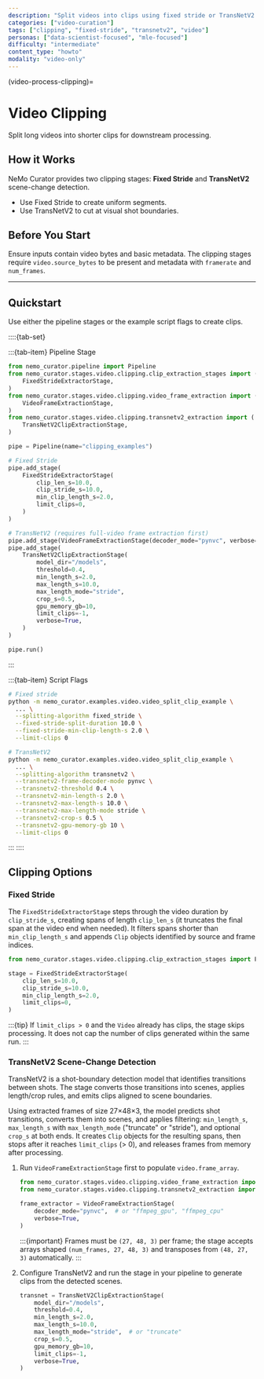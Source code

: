 ```yaml
---
description: "Split videos into clips using fixed stride or TransNetV2 scene-change detection"
categories: ["video-curation"]
tags: ["clipping", "fixed-stride", "transnetv2", "video"]
personas: ["data-scientist-focused", "mle-focused"]
difficulty: "intermediate"
content_type: "howto"
modality: "video-only"
---
```


(video-process-clipping)=

# Video Clipping

Split long videos into shorter clips for downstream processing.

## How it Works

NeMo Curator provides two clipping stages: **Fixed Stride** and **TransNetV2** scene-change detection.

- Use Fixed Stride to create uniform segments.
- Use TransNetV2 to cut at visual shot boundaries.

## Before You Start

Ensure inputs contain video bytes and basic metadata. The clipping stages require `video.source_bytes` to be present and metadata with `framerate` and `num_frames`.

---

## Quickstart

Use either the pipeline stages or the example script flags to create clips.

::::{tab-set}

:::{tab-item} Pipeline Stage

```python
from nemo_curator.pipeline import Pipeline
from nemo_curator.stages.video.clipping.clip_extraction_stages import (
    FixedStrideExtractorStage,
)
from nemo_curator.stages.video.clipping.video_frame_extraction import (
    VideoFrameExtractionStage,
)
from nemo_curator.stages.video.clipping.transnetv2_extraction import (
    TransNetV2ClipExtractionStage,
)

pipe = Pipeline(name="clipping_examples")

# Fixed Stride
pipe.add_stage(
    FixedStrideExtractorStage(
        clip_len_s=10.0,
        clip_stride_s=10.0,
        min_clip_length_s=2.0,
        limit_clips=0,
    )
)

# TransNetV2 (requires full-video frame extraction first)
pipe.add_stage(VideoFrameExtractionStage(decoder_mode="pynvc", verbose=True))
pipe.add_stage(
    TransNetV2ClipExtractionStage(
        model_dir="/models",
        threshold=0.4,
        min_length_s=2.0,
        max_length_s=10.0,
        max_length_mode="stride",
        crop_s=0.5,
        gpu_memory_gb=10,
        limit_clips=-1,
        verbose=True,
    )
)

pipe.run()
```

:::

:::{tab-item} Script Flags

```bash
# Fixed stride
python -m nemo_curator.examples.video.video_split_clip_example \
  ... \
  --splitting-algorithm fixed_stride \
  --fixed-stride-split-duration 10.0 \
  --fixed-stride-min-clip-length-s 2.0 \
  --limit-clips 0

# TransNetV2
python -m nemo_curator.examples.video.video_split_clip_example \
  ... \
  --splitting-algorithm transnetv2 \
  --transnetv2-frame-decoder-mode pynvc \
  --transnetv2-threshold 0.4 \
  --transnetv2-min-length-s 2.0 \
  --transnetv2-max-length-s 10.0 \
  --transnetv2-max-length-mode stride \
  --transnetv2-crop-s 0.5 \
  --transnetv2-gpu-memory-gb 10 \
  --limit-clips 0
```

:::
::::

## Clipping Options

### Fixed Stride

The `FixedStrideExtractorStage` steps through the video duration by `clip_stride_s`, creating spans of length `clip_len_s` (it truncates the final span at the video end when needed). It filters spans shorter than `min_clip_length_s` and appends `Clip` objects identified by source and frame indices.

```python
from nemo_curator.stages.video.clipping.clip_extraction_stages import FixedStrideExtractorStage

stage = FixedStrideExtractorStage(
    clip_len_s=10.0,
    clip_stride_s=10.0,
    min_clip_length_s=2.0,
    limit_clips=0,
)
```

:::{tip} If `limit_clips > 0` and the `Video` already has clips, the stage skips processing. It does not cap the number of clips generated within the same run.
:::

### TransNetV2 Scene-Change Detection

TransNetV2 is a shot-boundary detection model that identifies transitions between shots. The stage converts those transitions into scenes, applies length/crop rules, and emits clips aligned to scene boundaries.

Using extracted frames of size 27×48×3, the model predicts shot transitions, converts them into scenes, and applies filtering: `min_length_s`, `max_length_s` with `max_length_mode` ("truncate" or "stride"), and optional `crop_s` at both ends. It creates `Clip` objects for the resulting spans, then stops after it reaches `limit_clips` (> 0), and releases frames from memory after processing.

1. Run `VideoFrameExtractionStage` first to populate `video.frame_array`.

   ```python
   from nemo_curator.stages.video.clipping.video_frame_extraction import VideoFrameExtractionStage
   from nemo_curator.stages.video.clipping.transnetv2_extraction import TransNetV2ClipExtractionStage

   frame_extractor = VideoFrameExtractionStage(
       decoder_mode="pynvc",  # or "ffmpeg_gpu", "ffmpeg_cpu"
       verbose=True,
   )
   ```

   :::{important}
   Frames must be `(27, 48, 3)` per frame; the stage accepts arrays shaped `(num_frames, 27, 48, 3)` and transposes from `(48, 27, 3)` automatically.
   :::

1. Configure TransNetV2 and run the stage in your pipeline to generate clips from the detected scenes.

   ```python
   transnet = TransNetV2ClipExtractionStage(
       model_dir="/models",
       threshold=0.4,
       min_length_s=2.0,
       max_length_s=10.0,
       max_length_mode="stride",  # or "truncate"
       crop_s=0.5,
       gpu_memory_gb=10,
       limit_clips=-1,
       verbose=True,
   )
   ```
